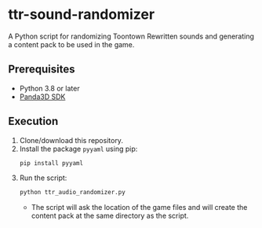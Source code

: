 # ttr-sound-randomizer
A Python script for randomizing Toontown Rewritten sounds and generating a content pack to be used in the game.

## Prerequisites
* Python 3.8 or later
* [Panda3D SDK](https://www.panda3d.org/download/latest)

## Execution
1. Clone/download this repository.
2. Install the package `pyyaml` using pip:
    ```bash
    pip install pyyaml
    ``` 
3. Run the script:
    ```bash
    python ttr_audio_randomizer.py
    ```
    * The script will ask the location of the game files and will create the content pack at the same directory as the script.
